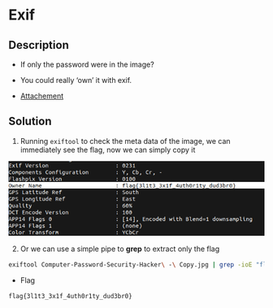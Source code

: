 # Exif

## Description

* If only the password were in the image?
* You could really ‘own’ it with exif.

* [Attachement](https://mega.nz/#!SDpF0aYC!fkkhBJuBBtBKGsLTDiF2NuLihP2WRd97Iynd3PhWqRw)

## Solution

1. Running `exiftool` to check the meta data of the image, we can immediately see the flag, now we can simply copy it  

![flag](flag.png)

2. Or we can use a simple pipe to __grep__ to extract only the flag

```bash
exiftool Computer-Password-Security-Hacker\ -\ Copy.jpg | grep -ioE "flag{.*?}"
```

* Flag

```
flag{3l1t3_3x1f_4uth0r1ty_dud3br0}
```